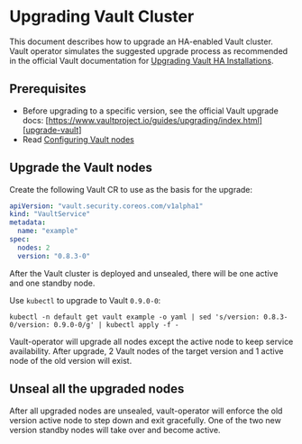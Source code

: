 # Upgrading Vault Cluster

This document describes how to upgrade an HA-enabled Vault cluster.
Vault operator simulates the suggested upgrade process as recommended
in the official Vault documentation for [Upgrading Vault HA Installations][upgrade-ha].

## Prerequisites

* Before upgrading to a specific version, see the official Vault upgrade docs:
  [https://www.vaultproject.io/guides/upgrading/index.html][upgrade-vault]
* Read [Configuring Vault nodes][vault-md]

## Upgrade the Vault nodes

Create the following Vault CR to use as the basis for the upgrade:

```yaml
apiVersion: "vault.security.coreos.com/v1alpha1"
kind: "VaultService"
metadata:
  name: "example"
spec:
  nodes: 2
  version: "0.8.3-0"
```

After the Vault cluster is deployed and unsealed, there will be one active and one standby node.

Use `kubectl` to upgrade to Vault `0.9.0-0`:

```
kubectl -n default get vault example -o yaml | sed 's/version: 0.8.3-0/version: 0.9.0-0/g' | kubectl apply -f -
```

Vault-operator will upgrade all nodes except the active node to keep service availability.
After upgrade, 2 Vault nodes of the target version and 1 active node of the old version will exist.

## Unseal all the upgraded nodes

After all upgraded nodes are unsealed, vault-operator will enforce the old version active node
to step down and exit gracefully. One of the two new version standby nodes will take over and
become active.


[vault-md]: vault.md
[upgrade-ha]: https://www.vaultproject.io/guides/upgrading/index.html#ha-installations
[upgrade-vault]: https://www.vaultproject.io/guides/upgrading/index.html

